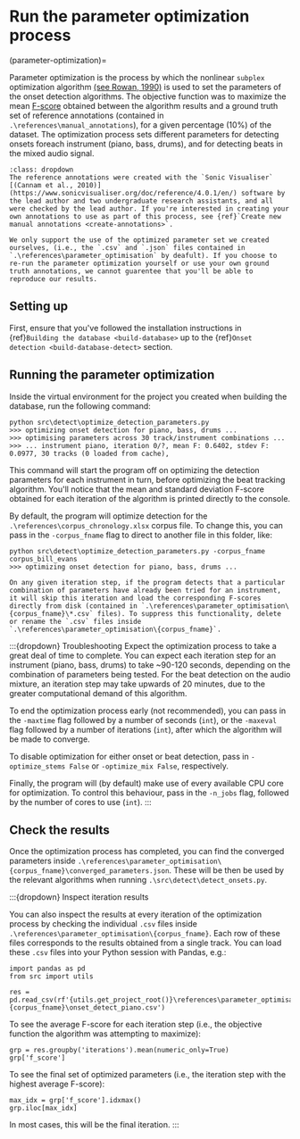 # Run the parameter optimization process
(parameter-optimization)=

Parameter optimization is the process by which the nonlinear `subplex` optimization algorithm [(see Rowan, 1990)](https://dl.acm.org/doi/10.5555/100816) is used to set the parameters of the onset detection algorithms. The objective function was to maximize the mean [F-score](wiki:F-score) obtained between the algorithm results and a ground truth set of reference annotations (contained in `.\references\manual_annotations`), for a given percentage (10%) of the dataset. The optimization process sets different parameters for detecting onsets foreach instrument (piano, bass, drums), and for detecting beats in the mixed audio signal.

```{note} Creating annotation files
:class: dropdown
The reference annotations were created with the `Sonic Visualiser` [(Cannam et al., 2010)](https://www.sonicvisualiser.org/doc/reference/4.0.1/en/) software by the lead author and two undergraduate research assistants, and all were checked by the lead author. If you're interested in creating your own annotations to use as part of this process, see {ref}`Create new manual annotations <create-annotations>`.
```

```{warning}
We only support the use of the optimized parameter set we created ourselves, (i.e., the `.csv` and `.json` files contained in `.\references\parameter_optimisation` by deafult). If you choose to re-run the parameter optimization yourself or use your own ground truth annotations, we cannot guarentee that you'll be able to reproduce our results.
```

## Setting up

First, ensure that you've followed the installation instructions in {ref}`Building the database <build-database>` up to the {ref}`Onset detection <build-database-detect>` section. 

## Running the parameter optimization

Inside the virtual environment for the project you created when building the database, run the following command:

```
python src\detect\optimize_detection_parameters.py
>>> optimizing onset detection for piano, bass, drums ...
>>> optimising parameters across 30 track/instrument combinations ...
>>> ... instrument piano, iteration 0/?, mean F: 0.6402, stdev F: 0.0977, 30 tracks (0 loaded from cache),
```

This command will start the program off on optimizing the detection parameters for each instrument in turn, before optimizing the beat tracking algorithm. You'll notice that the mean and standard deviation F-score obtained for each iteration of the algorithm is printed directly to the console.

By default, the program will optimize detection for the `.\references\corpus_chronology.xlsx` corpus file. To change this, you can pass in the `-corpus_fname` flag to direct to another file in this folder, like:

```
python src\detect\optimize_detection_parameters.py -corpus_fname corpus_bill_evans
>>> optimizing onset detection for piano, bass, drums ...
```

```{tip}
On any given iteration step, if the program detects that a particular combination of parameters have already been tried for an instrument, it will skip this iteration and load the corresponding F-scores directly from disk (contained in `.\references\parameter_optimisation\{corpus_fname}\*.csv` files). To suppress this functionality, delete or rename the `.csv` files inside `.\references\parameter_optimisation\{corpus_fname}`.
```

:::{dropdown} Troubleshooting
Expect the optimization process to take a great deal of time to complete. You can expect each iteration step for an instrument (piano, bass, drums) to take ~90-120 seconds, depending on the combination of parameters being tested. For the beat detection on the audio mixture, an iteration step may take upwards of 20 minutes, due to the greater computational demand of this algorithm.

To end the optimization process early (not recommended), you can pass in the `-maxtime` flag followed by a number of seconds (`int`), or the `-maxeval` flag followed by a number of iterations (`int`), after which the algorithm will be made to converge.

To disable optimization for either onset or beat detection, pass in `-optimize_stems False` or `-optimize_mix False`, respectively. 

Finally, the program will (by default) make use of every available CPU core for optimization. To control this behaviour, pass in the `-n_jobs` flag, followed by the number of cores to use (`int`).
:::

## Check the results

Once the optimization process has completed, you can find the converged parameters inside `.\references\parameter_optimisation\{corpus_fname}\converged_parameters.json`. These will be then be used by the relevant algorithms when running `.\src\detect\detect_onsets.py`. 

:::{dropdown} Inspect iteration results

You can also inspect the results at every iteration of the optimization process by checking the individual `.csv` files inside `.\references\parameter_optimisation\{corpus_fname}`. Each row of these files corresponds to the results obtained from a single track. You can load these `.csv` files into your Python session with Pandas, e.g.:

```
import pandas as pd
from src import utils

res = pd.read_csv(rf'{utils.get_project_root()}\references\parameter_optimisation\{corpus_fname}\onset_detect_piano.csv')
```

To see the average F-score for each iteration step (i.e., the objective function the algorithm was attempting to maximize):

```
grp = res.groupby('iterations').mean(numeric_only=True)
grp['f_score']
```

To see the final set of optimized parameters (i.e., the iteration step with the highest average F-score):

```
max_idx = grp['f_score'].idxmax()
grp.iloc[max_idx]
```

In most cases, this will be the final iteration.
:::